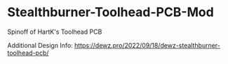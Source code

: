 # Stealthburner-Toolhead-PCB-Mod
Spinoff of HartK's Toolhead PCB

Additional Design Info:
https://dewz.pro/2022/09/18/dewz-stealthburner-toolhead-pcb/
